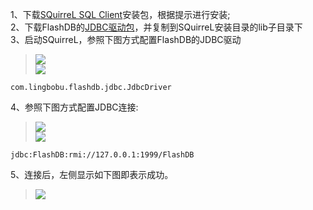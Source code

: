 1、下载<a href='http://squirrel-sql.sourceforge.net/'>SQuirreL SQL Client</a>安装包，根据提示进行安装;<br />
2、下载FlashDB的<a href='http://flashdb.googlecode.com/svn/jar/flashdb-client-1.0.2.jar'>JDBC驱动包</a>，并复制到SQuirreL安装目录的lib子目录下 <br />
3、启动SQuirreL，参照下图方式配置FlashDB的JDBC驱动 <br />
> <img src='http://flashdb.googlecode.com/svn/wiki/image_cn/SQuirreL-AddDriver.png' /><br />
> <img src='http://flashdb.googlecode.com/svn/wiki/image_cn/SQuirreL-DriverConf.png' /><br />
```
com.lingbobu.flashdb.jdbc.JdbcDriver
```
4、参照下图方式配置JDBC连接:<br />
> <img src='http://flashdb.googlecode.com/svn/wiki/image_cn/SQuirreL-AliasAdd.png' /><br />
> <img src='http://flashdb.googlecode.com/svn/wiki/image_cn/SQuirreL-AliasConf.png' /><br />
```
jdbc:FlashDB:rmi://127.0.0.1:1999/FlashDB
```
5、连接后，左侧显示如下图即表示成功。 <br />
> <img src='http://flashdb.googlecode.com/svn/wiki/image_cn/SQuirreL-AliasOpened.png' /><br />
